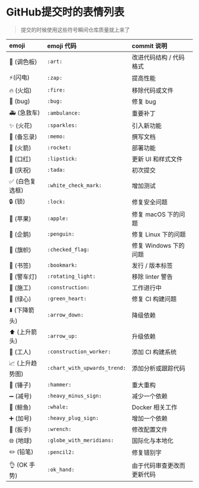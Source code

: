 # GitHub提交时的表情列表

> 提交的时候使用这些符号瞬间仓库质量就上来了

| emoji                                   | emoji 代码                   | commit 说明                |
| :-------------------------------------- | :--------------------------- | :------------------------- |
| :art: (调色板)                          | `:art:`                      | 改进代码结构 / 代码格式    |
| :zap:(闪电)                             | `:zap:`                      | 提高性能                   |
| :fire: (火焰)                           | `:fire:`                     | 移除代码或文件             |
| :bug: (bug)                             | `:bug:`                      | 修复 bug                   |
| :ambulance: (急救车)                    | `:ambulance:`                | 重要补丁                   |
| :sparkles: (火花)                       | `:sparkles:`                 | 引入新功能                 |
| :memo: (备忘录)                         | `:memo:`                     | 撰写文档                   |
| :rocket: (火箭)                         | `:rocket:`                   | 部署功能                   |
| :lipstick: (口红)                       | `:lipstick:`                 | 更新 UI 和样式文件         |
| :tada: (庆祝)                           | `:tada:`                     | 初次提交                   |
| :white_check_mark: (白色复选框)         | `:white_check_mark:`         | 增加测试                   |
| :lock: (锁)                             | `:lock:`                     | 修复安全问题               |
| :apple: (苹果)                          | `:apple:`                    | 修复 macOS 下的问题        |
| :penguin: (企鹅)                        | `:penguin:`                  | 修复 Linux 下的问题        |
| :checkered_flag: (旗帜)                 | `:checked_flag:`             | 修复 Windows 下的问题      |
| :bookmark: (书签)                       | `:bookmark:`                 | 发行 / 版本标签            |
| :rotating_light: (警车灯)               | `:rotating_light:`           | 移除 linter 警告           |
| :construction: (施工)                   | `:construction:`             | 工作进行中                 |
| :green_heart: (绿心)                    | `:green_heart:`              | 修复 CI 构建问题           |
| :arrow_down: (下降箭头)                 | `:arrow_down:`               | 降级依赖                   |
| :arrow_up: (上升箭头)                   | `:arrow_up:`                 | 升级依赖                   |
| :construction_worker: (工人)            | `:construction_worker:`      | 添加 CI 构建系统           |
| :chart_with_upwards_trend: (上升趋势图) | `:chart_with_upwards_trend:` | 添加分析或跟踪代码         |
| :hammer: (锤子)                         | `:hammer:`                   | 重大重构                   |
| :heavy_minus_sign: (减号)               | `:heavy_minus_sign:`         | 减少一个依赖               |
| :whale: (鲸鱼)                          | `:whale:`                    | Docker 相关工作            |
| :heavy_plus_sign: (加号)                | `:heavy_plug_sign:`          | 增加一个依赖               |
| :wrench: (扳手)                         | `:wrench:`                   | 修改配置文件               |
| :globe_with_meridians: (地球)           | `:globe_with_meridians:`     | 国际化与本地化             |
| :pencil2: (铅笔)                        | `:pencil2:`                  | 修复错别字                 |
| :ok_hand: (OK 手势)                     | `:ok_hand:`                  | 由于代码审查更改而更新代码 |



